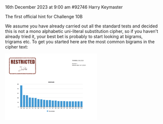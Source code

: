 16th December 2023 at 9:00 am
#92746
Harry
Keymaster

The first official hint for Challenge 10B



We assume you have already carried out all the standard tests and decided this is not a mono alphabetic uni-literal substitution cipher, so if you haven't already tried it, your best bet is probably to start looking at bigrams, trigrams etc. To get you started here are the most common bigrams in the cipher text:



[<img src="CC2023-Challenge-10-prompt-1-300x216.png">](CC2023-Challenge-10-prompt-1.png)
